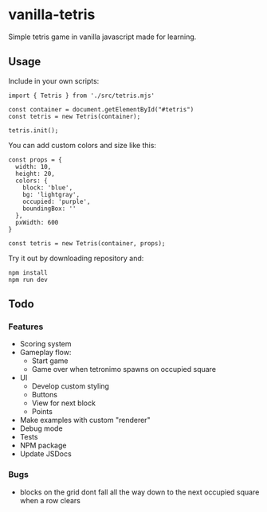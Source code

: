 # vanilla-tetris
Simple tetris game in vanilla javascript made for learning.

## Usage
Include in your own scripts:
```
import { Tetris } from './src/tetris.mjs'

const container = document.getElementById("#tetris")
const tetris = new Tetris(container);

tetris.init();
```
You can add custom colors and size like this:
```
const props = {
  width: 10,
  height: 20,
  colors: {
    block: 'blue',
    bg: 'lightgray',
    occupied: 'purple',
    boundingBox: ''
  },
  pxWidth: 600
}

const tetris = new Tetris(container, props);
```
Try it out by downloading repository and:
```
npm install
npm run dev
```

## Todo
### Features
* Scoring system
* Gameplay flow:
    * Start game
    * Game over when tetronimo spawns on occupied square
* UI
    * Develop custom styling
    * Buttons
    * View for next block
    * Points
* Make examples with custom "renderer"
* Debug mode
* Tests
* NPM package
* Update JSDocs

### Bugs
* blocks on the grid dont fall all the way down to the next occupied square when a row clears
